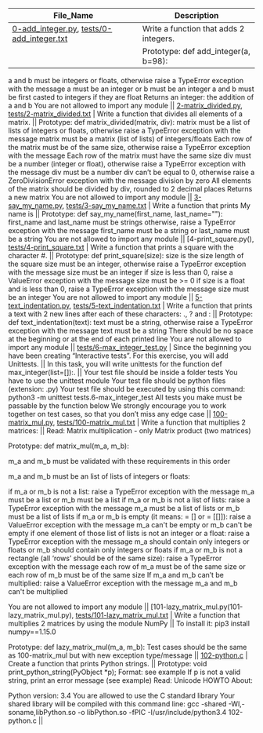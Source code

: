 File_Name | Description
--- | ---
[0-add_integer.py](0-add_integer.py), [tests/0-add_integer.txt](tests/0-add_integer.txt) | Write a function that adds 2 integers.
|| Prototype: def add_integer(a, b=98):
a and b must be integers or floats, otherwise raise a TypeError exception with the message a must be an integer or b must be an integer
a and b must be first casted to integers if they are float
Returns an integer: the addition of a and b
You are not allowed to import any module
||
[2-matrix_divided.py](2-matrix_divided.py), [tests/2-matrix_divided.txt](tests/2-matrix_divided.txt) | Write a function that divides all elements of a matrix.
|| Prototype: def matrix_divided(matrix, div):
matrix must be a list of lists of integers or floats, otherwise raise a TypeError exception with the message matrix must be a matrix (list of lists) of integers/floats
Each row of the matrix must be of the same size, otherwise raise a TypeError exception with the message Each row of the matrix must have the same size
div must be a number (integer or float), otherwise raise a TypeError exception with the message div must be a number
div can’t be equal to 0, otherwise raise a ZeroDivisionError exception with the message division by zero
All elements of the matrix should be divided by div, rounded to 2 decimal places
Returns a new matrix
You are not allowed to import any module
||
[3-say_my_name.py](3-say_my_name.py), [tests/3-say_my_name.txt](tests/3-say_my_name.txt) | Write a function that prints My name is <first name> <last name>
|| Prototype: def say_my_name(first_name, last_name=""):
first_name and last_name must be strings otherwise, raise a TypeError exception with the message first_name must be a string or last_name must be a string
You are not allowed to import any module
||
[4-print_square.py(), [tests/4-print_square.txt]() | Write a function that prints a square with the character #.
|| Prototype: def print_square(size):
size is the size length of the square
size must be an integer, otherwise raise a TypeError exception with the message size must be an integer
if size is less than 0, raise a ValueError exception with the message size must be >= 0
if size is a float and is less than 0, raise a TypeError exception with the message size must be an integer
You are not allowed to import any module
||
[5-text_indentation.py](5-text_indentation.py), [tests/5-text_indentation.txt](tests/5-text_indentation.txt) | Write a function that prints a text with 2 new lines after each of these characters: ., ? and :
|| Prototype: def text_indentation(text):
text must be a string, otherwise raise a TypeError exception with the message text must be a string
There should be no space at the beginning or at the end of each printed line
You are not allowed to import any module
||
[tests/6-max_integer_test.py](tests/6-max_integer_test.py) | Since the beginning you have been creating “Interactive tests”. For this exercise, you will add Unittests.
|| In this task, you will write unittests for the function def max_integer(list=[]):.
|| Your test file should be inside a folder tests
You have to use the unittest module
Your test file should be python files (extension: .py)
Your test file should be executed by using this command: python3 -m unittest tests.6-max_integer_test
All tests you make must be passable by the function below
We strongly encourage you to work together on test cases, so that you don’t miss any edge case
||
[100-matrix_mul.py](100-matrix_mul.py), [tests/100-matrix_mul.txt](tests/100-matrix_mul.txt) | Write a function that multiplies 2 matrices:
|| Read: Matrix multiplication - only Matrix product (two matrices)

Prototype: def matrix_mul(m_a, m_b):

m_a and m_b must be validated with these requirements in this order

m_a and m_b must be an list of lists of integers or floats:

if m_a or m_b is not a list: raise a TypeError exception with the message m_a must be a list or m_b must be a list
if m_a or m_b is not a list of lists: raise a TypeError exception with the message m_a must be a list of lists or m_b must be a list of lists
if m_a or m_b is empty (it means: = [] or = [[]]): raise a ValueError exception with the message m_a can't be empty or m_b can't be empty
if one element of those list of lists is not an integer or a float: raise a TypeError exception with the message m_a should contain only integers or floats or m_b should contain only integers or floats
if m_a or m_b is not a rectangle (all ‘rows’ should be of the same size): raise a TypeError exception with the message each row of m_a must be of the same size or each row of m_b must be of the same size
If m_a and m_b can’t be multiplied: raise a ValueError exception with the message m_a and m_b can't be multiplied

You are not allowed to import any module
||
[101-lazy_matrix_mul.py(101-lazy_matrix_mul.py), [tests/101-lazy_matrix_mul.txt](tests/101-lazy_matrix_mul.txt) | Write a function that multiplies 2 matrices by using the module NumPy
|| To install it: pip3 install numpy==1.15.0

Prototype: def lazy_matrix_mul(m_a, m_b):
Test cases should be the same as 100-matrix_mul but with new exception type/message
||
[102-python.c](102-python.c) | Create a function that prints Python strings.
|| Prototype: void print_python_string(PyObject *p);
Format: see example
If p is not a valid string, print an error message (see example)
Read: Unicode HOWTO
About:

Python version: 3.4
You are allowed to use the C standard library
Your shared library will be compiled with this command line: gcc -shared -Wl,-soname,libPython.so -o libPython.so -fPIC -I/usr/include/python3.4 102-python.c
||
